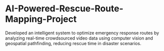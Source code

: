 # AI-Powered-Rescue-Route-Mapping-Project
Developed an intelligent system to optimize emergency response routes by analyzing real-time crowdsourced video data using computer vision and geospatial pathfinding, reducing rescue time in disaster scenarios.
